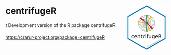 # centrifugeR <img src="man/figures/logo.png" align="right" width="120" />
:exclamation: Development version of the R package centrifugeR

https://cran.r-project.org/package=centrifugeR
